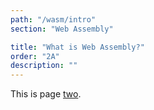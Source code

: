 ```yaml
---
path: "/wasm/intro"
section: "Web Assembly"

title: "What is Web Assembly?"
order: "2A"
description: ""
---
```


This is page [two](https://en.wikipedia.org/wiki/2).
